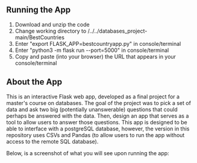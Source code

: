 
## Running the App

1. Download and unzip the code
2. Change working directory to /../../databases_project-main/BestCountries 
3. Enter "export FLASK_APP=bestcountryapp.py" in console/terminal
4. Enter "python3 -m flask run --port=5000" in console/terminal
5. Copy and paste (into your browser) the URL that appears in your console/terminal

## About the App

This is an interactive Flask web app, developed as a final project for a master's course on databases. The goal of the project was to pick a set of data and ask two big (potentially unanswerable) questions that could perhaps be answered with the data. Then, design an app that serves as a tool to allow users to answer those questions. This app is designed to be able to interface with a postgreSQL database, however, the version in this repository uses CSVs and Pandas (to allow users to run the app without access to the remote SQL database). 

Below, is a screenshot of what you will see upon running the app:

